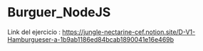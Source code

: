 # Burguer_NodeJS

 Link del ejercicio : https://jungle-nectarine-cef.notion.site/D-V1-Hamburgueser-a-1b9ab1186ed84bcab1890041e16e469b